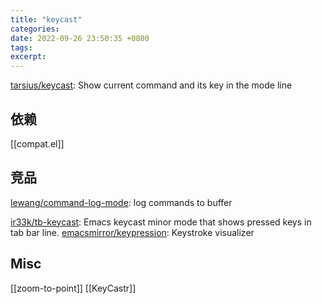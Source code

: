 ```yaml
---
title: "keycast"
categories: 
date: 2022-09-26 23:50:35 +0800
tags: 
excerpt: 
---
```


[tarsius/keycast](https://github.com/tarsius/keycast): Show current command and its key in the mode line



## 依赖

[[compat.el]]

## 竞品

[lewang/command-log-mode](https://github.com/lewang/command-log-mode): log commands to buffer

[ir33k/tb-keycast](https://github.com/ir33k/tb-keycast): Emacs keycast minor mode that shows pressed keys in tab bar line.
[emacsmirror/keypression](https://github.com/emacsmirror/keypression): Keystroke visualizer

## Misc

[[zoom-to-point]]
[[KeyCastr]]

